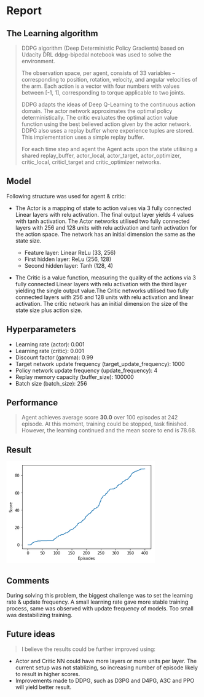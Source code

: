 # Report
## The Learning algorithm
> DDPG algorithm (Deep Deterministic Policy Gradients) based on Udacity DRL ddpg-bipedal notebook was used to solve the environment.
>
> The observation space, per agent, consists of 33 variables – corresponding to position, rotation, velocity, and angular velocities 
of the arm. Each action is a vector with four numbers with values between \[-1, 1\], corresponding to torque applicable to two joints.
>
> DDPG adapts the ideas of Deep Q-Learning to the continuous action domain. The actor network approximates the optimal policy deterministically. The critic evaluates the optimal action value function using the best believed action given by the actor network. DDPG also uses a repĺay buffer where experience tuples are stored. This implementation uses a simple replay buffer.
>
> For each time step and agent the Agent acts upon the state utilising a shared replay_buffer, actor_local, actor_target, actor_optimizer, critic_local, criticl_target and critic_optimizer networks.

## Model
Following structure was used for agent & critic: 

+ The Actor is a mapping of state to action values via 3 fully connected Linear layers with relu activation. The final output layer yields 4 values with tanh activation. The Actor networks utilised two fully connected layers with 256 and 128 units with relu activation and tanh activation for the action space. The network has an initial dimension the same as the state size.

  - Feature layer: Linear ReLu (33, 256)
  - First hidden layer: ReLu (256, 128)
  - Second hidden layer: Tanh (128, 4)

+ The Critic is a value function, measuring the quality of the actions via 3 fully connected Linear layers with relu activation with the third layer yielding the single output value.The Critic networks utilised two fully connected layers with 256 and 128 units with relu activation and linear activation. The critic network has an initial dimension the size of the state size plus action size.


## Hyperparameters
+ Learning rate (actor): 0.001
+ Learning rate (critic): 0.001
+ Discount factor (gamma): 0.99
+ Target network update frequency (target_update_frequency): 1000
+ Policy network update frequency (update_frequency): 4
+ Replay memory capacity (buffer_size): 100000
+ Batch size (batch_size): 256

## Performance
> Agent achieves average score **30.0** over 100 episodes at 242 episode. 
At this moment, training could be stopped, task finished.
However, the learning continued and the mean score to end is 78.68.

## Result 
![Result](result.png)

## Comments
During solving this problem, the biggest challenge was to set the learning rate & update frequency.
A small learning rate gave more stable training process, same was observed with update frequency of models. 
Too small was destabilizing training. 

## Future ideas
> I believe the results could be further improved using:

+ Actor and Critic NN could have more layers or more units per layer. The current setup was not stablizing, so increasing number of episode likely to result in higher scores.
+ Improvements made to DDPG, such as D3PG and D4PG, A3C and PPO will yield better result.
